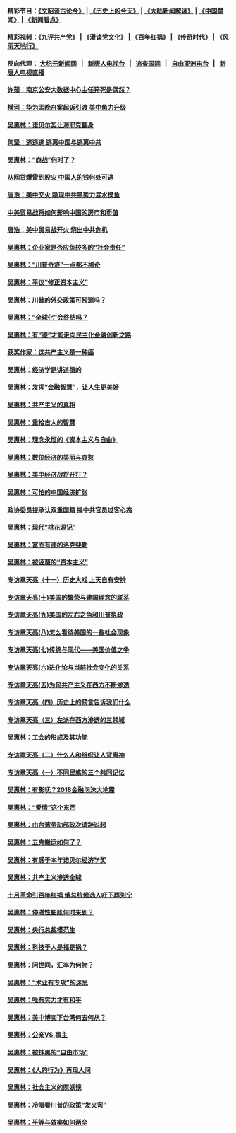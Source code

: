 #### 精彩节目：[《文昭谈古论今》](http://155.138.205.71/wenzhao) | [《历史上的今天》](http://155.138.205.71/today-in-history) | [《大陆新闻解读》](http://155.138.205.71/ntdtv-comedy) | [《中国禁闻》](http://155.138.205.71/ntdtv-news) | [《新闻看点》](http://155.138.205.71/news-insight) 

 #### 精彩视频：[《九评共产党》](http://155.138.205.71:10000/videos/jiuping) | [《漫谈党文化》](http://155.138.205.71:10000/videos/mtdwh) | [《百年红祸》](http://155.138.205.71:10000/videos/bnhh) | [《传奇时代》](http://155.138.205.71:10000/videos/legend) | [《风雨天地行》](http://155.138.205.71:10000/videos/fytdx) 

 #### 反向代理： [大纪元新闻网](http://155.138.205.71:10080/) &nbsp;&nbsp;|&nbsp;&nbsp; [新唐人电视台](http://155.138.205.71:8000/) &nbsp;&nbsp;|&nbsp;&nbsp; [追查国际](http://155.138.205.71:10010/) &nbsp;&nbsp;|&nbsp;&nbsp; [自由亚洲电台](http://155.138.205.71:9800/) &nbsp;&nbsp;|&nbsp;&nbsp; [新唐人电视直播](http://155.138.205.71/) 

#### [许茹：南京公安大数据中心主任猝死是偶然？](../pages/nsc423/n11064744.md?t=02240637) 

#### [横河：华为孟晚舟案起诉引渡 美中角力升级](../pages/nsc423/n11027230.md?t=02240637) 

#### [吴惠林：诺贝尔奖让海耶克翻身](../pages/nsc423/n10890049.md?t=02240637) 

#### [何坚：逃逃逃 逃离中国与逃离中共](../pages/nsc423/n10592891.md?t=02240637) 

#### [吴惠林：“商战”何时了？](../pages/nsc423/n10573558.md?t=02240637) 

#### [从网贷爆雷到股灾 中国人的钱何处可逃](../pages/nsc423/n10572800.md?t=02240637) 

#### [唐浩：美中交火 隐现中共黑势力混水摸鱼](../pages/nsc423/n10544040.md?t=02240637) 

#### [中美贸易战将如何影响中国的房市和币值](../pages/nsc423/n10543697.md?t=02240637) 

#### [唐浩：美中贸易战开火 烧出中共危机](../pages/nsc423/n10540126.md?t=02240637) 

#### [吴惠林：企业家是否应负较多的“社会责任”](../pages/nsc423/n10535022.md?t=02240637) 

#### [吴惠林：“川普奇迹”一点都不稀奇](../pages/nsc423/n10512808.md?t=02240637) 

#### [吴惠林：平议“修正资本主义”](../pages/nsc423/n10495724.md?t=02240637) 

#### [吴惠林：川普的外交政策可预测吗？](../pages/nsc423/n10462387.md?t=02240637) 

#### [吴惠林：“全球化”会终结吗？](../pages/nsc423/n10452838.md?t=02240637) 

#### [吴惠林：有“德”才能走向民主化金融创新之路](../pages/nsc423/n10432292.md?t=02240637) 

#### [获奖作家：这共产主义是一种癌](../pages/nsc423/n10431541.md?t=02240637) 

#### [吴惠林：经济学是讲道德的](../pages/nsc423/n10398014.md?t=02240637) 

#### [吴惠林：发挥“金融智慧”，让人生更美好](../pages/nsc423/n10375019.md?t=02240637) 

#### [吴惠林：共产主义的真相](../pages/nsc423/n10351394.md?t=02240637) 

#### [吴惠林：重拾古人的智慧](../pages/nsc423/n10337691.md?t=02240637) 

#### [吴惠林：理念永恒的《资本主义与自由》](../pages/nsc423/n10316274.md?t=02240637) 

#### [吴惠林：数位经济的美丽与哀愁](../pages/nsc423/n10292946.md?t=02240637) 

#### [吴惠林：美中经济战将开打？](../pages/nsc423/n10258825.md?t=02240637) 

#### [吴惠林：可怕的中国经济扩张](../pages/nsc423/n10219147.md?t=02240637) 

#### [政协委员提承认双重国籍 揭中共官员过客心态](../pages/nsc423/n10208809.md?t=02240637) 

#### [吴惠林：现代“桃花源记”](../pages/nsc423/n10185234.md?t=02240637) 

#### [吴惠林：富而有德的洛克斐勒](../pages/nsc423/n10142264.md?t=02240637) 

#### [吴惠林：被诬蔑的“资本主义”](../pages/nsc423/n10124816.md?t=02240637) 

#### [专访章天亮（十一）历史大戏 上天自有安排](../pages/nsc423/n10094905.md?t=02240637) 

#### [专访章天亮(十)美国的繁荣与建国理念的联系](../pages/nsc423/n10094899.md?t=02240637) 

#### [专访章天亮(九)美国的左右之争和川普执政](../pages/nsc423/n10094889.md?t=02240637) 

#### [专访章天亮(八)怎么看待美国的一些社会现象](../pages/nsc423/n10094857.md?t=02240637) 

#### [专访章天亮(七)传统与现代——美国价值之争](../pages/nsc423/n10093140.md?t=02240637) 

#### [专访章天亮(六)进化论与当前社会变化的关系](../pages/nsc423/n10092036.md?t=02240637) 

#### [专访章天亮(五)为何共产主义在西方不断渗透](../pages/nsc423/n10083620.md?t=02240637) 

#### [专访章天亮（四）历史上的预言告诉我们什么](../pages/nsc423/n10083606.md?t=02240637) 

#### [专访章天亮（三）左派在西方渗透的三领域](../pages/nsc423/n10081115.md?t=02240637) 

#### [吴惠林：工会的形成及其功能](../pages/nsc423/n10080633.md?t=02240637) 

#### [专访章天亮（二）什么人和组织让人背离神](../pages/nsc423/n10076637.md?t=02240637) 

#### [专访章天亮（一）不同民族的三个共同记忆](../pages/nsc423/n10074188.md?t=02240637) 

#### [吴惠林：有影呒？2018金融泡沫大地震](../pages/nsc423/n10040534.md?t=02240637) 

#### [吴惠林：“爱情”这个东西](../pages/nsc423/n10019423.md?t=02240637) 

#### [吴惠林：由台湾劳动部政次请辞说起](../pages/nsc423/n9979679.md?t=02240637) 

#### [吴惠林：五鬼搬运如何了？](../pages/nsc423/n9925338.md?t=02240637) 

#### [吴惠林：有感于本年诺贝尔经济学奖](../pages/nsc423/n9871883.md?t=02240637) 

#### [吴惠林：共产主义渗透全球](../pages/nsc423/n9812748.md?t=02240637) 

#### [十月革命引百年红祸 俄总统候选人吁下葬列宁](../pages/nsc423/n9810182.md?t=02240637) 

#### [吴惠林：停滞性膨胀何时来到？](../pages/nsc423/n9764136.md?t=02240637) 

#### [吴惠林：央行总裁模范生](../pages/nsc423/n9728134.md?t=02240637) 

#### [吴惠林：科技于人是福是祸？](../pages/nsc423/n9672982.md?t=02240637) 

#### [吴惠林：问世间，汇率为何物？](../pages/nsc423/n9621788.md?t=02240637) 

#### [吴惠林：“术业有专攻”的迷思](../pages/nsc423/n9580363.md?t=02240637) 

#### [吴惠林：唯有实力才有和平](../pages/nsc423/n9529599.md?t=02240637) 

#### [吴惠林：美中博奕下台湾何去何从？](../pages/nsc423/n9483598.md?t=02240637) 

#### [吴惠林：公亲VS.事主](../pages/nsc423/n9425637.md?t=02240637) 

#### [吴惠林：被抹黑的“自由市场”](../pages/nsc423/n9351545.md?t=02240637) 

#### [吴惠林：《人的行为》再现人间](../pages/nsc423/n9296339.md?t=02240637) 

#### [吴惠林：社会主义的照妖镜](../pages/nsc423/n9243460.md?t=02240637) 

#### [吴惠林：冷眼看川普的政策“发夹弯”](../pages/nsc423/n9120684.md?t=02240637) 

#### [吴惠林：平等与效率如何两全](../pages/nsc423/n9075430.md?t=02240637) 

